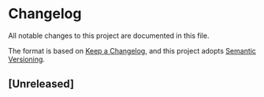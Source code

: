 # Changelog

All notable changes to this project are documented in this file.

The format is based on [Keep a Changelog](https://keepachangelog.com/en/1.0.0/),
and this project adopts [Semantic Versioning](https://semver.org/spec/v2.0.0.html).

## [Unreleased]
